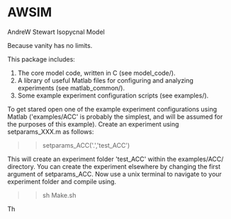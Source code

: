 # AWSIM
AndreW Stewart Isopycnal Model

Because vanity has no limits.

This package includes:
1. The core model code, written in C (see model_code/).
2. A library of useful Matlab files for configuring and analyzing experiments (see matlab_common/).
3. Some example experiment configuration scripts (see examples/).

To get stared open one of the example experiment configurations using Matlab ('examples/ACC' is probably the simplest, and will be assumed for the purposes of this example). Create an experiment using setparams_XXX.m as follows:

>> setparams_ACC('.','test_ACC')

This will create an experiment folder 'test_ACC' within the examples/ACC/ directory. You can create the experiment elsewhere by changing the first argument of setparams_ACC. Now use a unix terminal to navigate to your experiment folder and compile using.

>> sh Make.sh

Th
